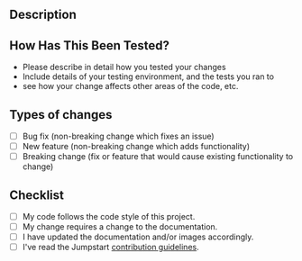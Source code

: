 <!--- Provide a general summary of your changes in the Title above -->

## Description
<!--- Describe your changes in detail -->

## How Has This Been Tested?

- Please describe in detail how you tested your changes
- Include details of your testing environment, and the tests you ran to
- see how your change affects other areas of the code, etc.

## Types of changes
<!--- What types of changes does your code introduce? Put an `x` in all the boxes that apply: -->
- [ ] Bug fix (non-breaking change which fixes an issue)
- [ ] New feature (non-breaking change which adds functionality)
- [ ] Breaking change (fix or feature that would cause existing functionality to change)

## Checklist
- [ ] My code follows the code style of this project.
- [ ] My change requires a change to the documentation.
- [ ] I have updated the documentation and/or images accordingly.
- [ ] I've read the Jumpstart [contribution guidelines](https://aka.ms/JumpstartContribution).
